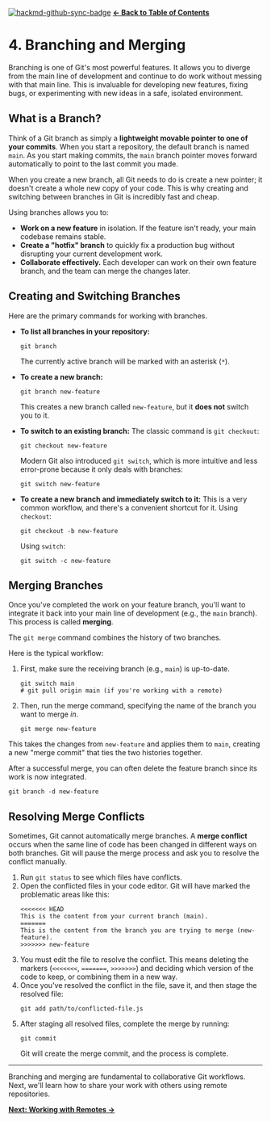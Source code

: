 [![hackmd-github-sync-badge](https://hackmd.io/-VxSRWrHRRC8cLYinf0Blw/badge)](https://hackmd.io/-VxSRWrHRRC8cLYinf0Blw)
[**&#8592; Back to Table of Contents**](./README.md)

# 4. Branching and Merging

Branching is one of Git's most powerful features. It allows you to diverge from the main line of development and continue to do work without messing with that main line. This is invaluable for developing new features, fixing bugs, or experimenting with new ideas in a safe, isolated environment.

## What is a Branch?

Think of a Git branch as simply a **lightweight movable pointer to one of your commits**. When you start a repository, the default branch is named `main`. As you start making commits, the `main` branch pointer moves forward automatically to point to the last commit you made.

When you create a new branch, all Git needs to do is create a new pointer; it doesn't create a whole new copy of your code. This is why creating and switching between branches in Git is incredibly fast and cheap.

Using branches allows you to:
*   **Work on a new feature** in isolation. If the feature isn't ready, your main codebase remains stable.
*   **Create a "hotfix" branch** to quickly fix a production bug without disrupting your current development work.
*   **Collaborate effectively.** Each developer can work on their own feature branch, and the team can merge the changes later.

## Creating and Switching Branches

Here are the primary commands for working with branches.

*   **To list all branches in your repository:**
    ```/dev/null/branch.sh#L1-1
    git branch
    ```
    The currently active branch will be marked with an asterisk (`*`).

*   **To create a new branch:**
    ```/dev/null/branch.sh#L1-1
    git branch new-feature
    ```
    This creates a new branch called `new-feature`, but it **does not** switch you to it.

*   **To switch to an existing branch:**
    The classic command is `git checkout`:
    ```/dev/null/checkout.sh#L1-1
    git checkout new-feature
    ```
    Modern Git also introduced `git switch`, which is more intuitive and less error-prone because it only deals with branches:
    ```/dev/null/switch.sh#L1-1
    git switch new-feature
    ```

*   **To create a new branch and immediately switch to it:**
    This is a very common workflow, and there's a convenient shortcut for it.
    Using `checkout`:
    ```/dev/null/checkout.sh#L1-1
    git checkout -b new-feature
    ```
    Using `switch`:
    ```/dev/null/switch.sh#L1-1
    git switch -c new-feature
    ```

## Merging Branches

Once you've completed the work on your feature branch, you'll want to integrate it back into your main line of development (e.g., the `main` branch). This process is called **merging**.

The `git merge` command combines the history of two branches.

Here is the typical workflow:
1.  First, make sure the receiving branch (e.g., `main`) is up-to-date.
    ```/dev/null/merge.sh#L1-2
    git switch main
    # git pull origin main (if you're working with a remote)
    ```
2.  Then, run the merge command, specifying the name of the branch you want to merge *in*.
    ```/dev/null/merge.sh#L1-1
    git merge new-feature
    ```
This takes the changes from `new-feature` and applies them to `main`, creating a new "merge commit" that ties the two histories together.

After a successful merge, you can often delete the feature branch since its work is now integrated.
```/dev/null/branch.sh#L1-1
git branch -d new-feature
```

## Resolving Merge Conflicts

Sometimes, Git cannot automatically merge branches. A **merge conflict** occurs when the same line of code has been changed in different ways on both branches. Git will pause the merge process and ask you to resolve the conflict manually.

1.  Run `git status` to see which files have conflicts.
2.  Open the conflicted files in your code editor. Git will have marked the problematic areas like this:
    ```/dev/null/conflict.txt#L1-7
    <<<<<<< HEAD
    This is the content from your current branch (main).
    =======
    This is the content from the branch you are trying to merge (new-feature).
    >>>>>>> new-feature
    ```
3.  You must edit the file to resolve the conflict. This means deleting the markers (`<<<<<<<`, `=======`, `>>>>>>>`) and deciding which version of the code to keep, or combining them in a new way.
4.  Once you've resolved the conflict in the file, save it, and then stage the resolved file:
    ```/dev/null/add.sh#L1-1
    git add path/to/conflicted-file.js
    ```
5.  After staging all resolved files, complete the merge by running:
    ```/dev/null/commit.sh#L1-1
    git commit
    ```
    Git will create the merge commit, and the process is complete.

---

Branching and merging are fundamental to collaborative Git workflows. Next, we'll learn how to share your work with others using remote repositories.

[**Next: Working with Remotes &#8594;**](./working-with-remotes.md)